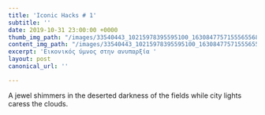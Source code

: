 ```yaml
---
title: 'Iconic Hacks # 1'
subtitle: ''
date: 2019-10-31 23:00:00 +0000
thumb_img_path: "/images/33540443_10215978395595100_1630847757155565568_o.jpg"
content_img_path: "/images/33540443_10215978395595100_1630847757155565568_o.jpg"
excerpt: 'Εικονικός ύμνος στην ανυπαρξία '
layout: post
canonical_url: ''

---
```

A jewel shimmers in the deserted darkness of the fields while city lights caress the clouds.